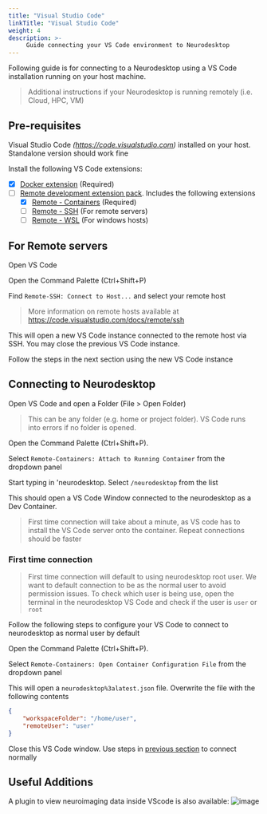 ```yaml
---
title: "Visual Studio Code"
linkTitle: "Visual Studio Code"
weight: 4
description: >-
     Guide connecting your VS Code environment to Neurodesktop
---
```


Following guide is for connecting to a Neurodesktop using a VS Code installation running on your host machine.
> Additional instructions if your Neurodesktop is running remotely  (i.e. Cloud, HPC, VM)

## Pre-requisites
Visual Studio Code _(https://code.visualstudio.com)_ installed on your host. Standalone version should work fine

Install the following VS Code extensions:
- [x] [Docker extension](https://marketplace.visualstudio.com/items?itemName=ms-azuretools.vscode-docker) (Required)
- [ ] [Remote development extension pack](https://marketplace.visualstudio.com/items?itemName=ms-vscode-remote.vscode-remote-extensionpack). Includes the following extensions
  - [x] [Remote - Containers](https://marketplace.visualstudio.com/items?itemName=ms-vscode-remote.remote-containers) (Required)
  - [ ] [Remote - SSH](https://marketplace.visualstudio.com/items?itemName=ms-vscode-remote.remote-ssh) (For remote servers)
  - [ ] [Remote - WSL](https://marketplace.visualstudio.com/items?itemName=ms-vscode-remote.remote-wsl) (For windows hosts)

## For Remote servers 

Open VS Code

Open the Command Palette (Ctrl+Shift+P)

Find `Remote-SSH: Connect to Host...` and select your remote host
> More information on remote hosts available at https://code.visualstudio.com/docs/remote/ssh

This will open a new VS Code instance connected to the remote host via SSH. You may close the previous VS Code instance.

Follow the steps in the next section using the new VS Code instance

## Connecting to Neurodesktop

Open VS Code and open a Folder (File > Open Folder)
> This can be any folder (e.g. home or project folder). VS Code runs into errors if no folder is opened.

Open the Command Palette (Ctrl+Shift+P). 

Select `Remote-Containers: Attach to Running Container` from the dropdown panel

Start typing in 'neurodesktop. Select `/neurodesktop` from the list

This should open a VS Code Window connected to the neurodesktop as a Dev Container. 

> First time connection will take about a minute, as VS code has to install the VS Code server onto the container. Repeat connections should be faster

### First time connection
> First time connection will default to using neurodesktop root user. We want to default connection to be as the normal user to avoid permission issues.
To check which user is being use, open the terminal in the neurodesktop VS Code and check if the user is `user` or `root`

Follow the following steps to configure your VS Code to connect to neurodesktop as normal user by default

Open the Command Palette (Ctrl+Shift+P). 

Select `Remote-Containers: Open Container Configuration File` from the dropdown panel

This will open a `neurodesktop%3alatest.json` file. Overwrite the file with the following contents

```json
{
	"workspaceFolder": "/home/user",
	"remoteUser": "user"
}
```

Close this VS Code window. Use steps in [previous section](https://www.neurodesk.org/docs/neurodesktop/getting-started/visual-studio-code/#connecting-to-neurodesktop) to connect normally

## Useful Additions
A plugin to view neuroimaging data inside VScode is also available:
![image](https://user-images.githubusercontent.com/4021595/163663250-4e8894c6-ea26-4224-b619-87f5485880c1.png)

